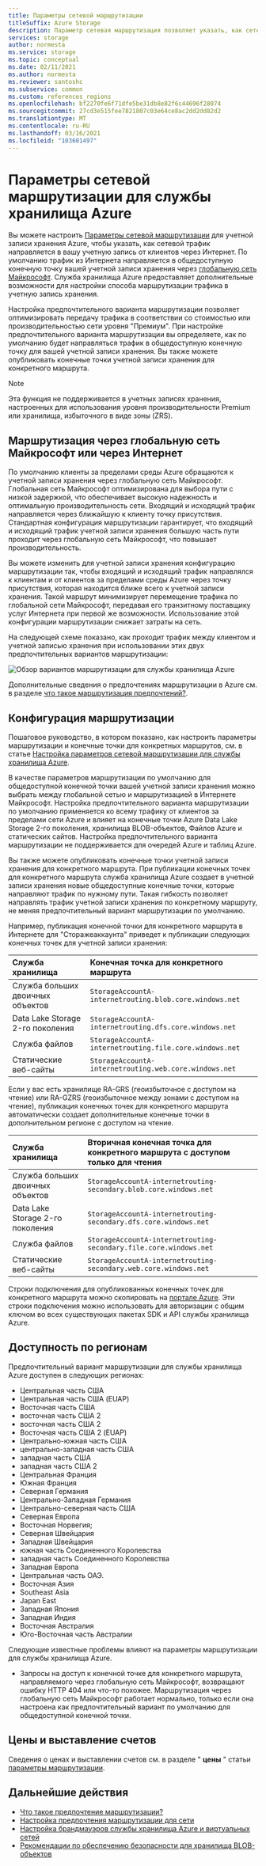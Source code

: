 ```yaml
---
title: Параметры сетевой маршрутизации
titleSuffix: Azure Storage
description: Параметр сетевая маршрутизация позволяет указать, как сетевой трафик направляется в вашу учетную запись от клиентов через Интернет.
services: storage
author: normesta
ms.service: storage
ms.topic: conceptual
ms.date: 02/11/2021
ms.author: normesta
ms.reviewer: santoshc
ms.subservice: common
ms.custom: references_regions
ms.openlocfilehash: bf2270fe6f71dfe5be31db8e82f6c44696f28074
ms.sourcegitcommit: 27cd3e515fee7821807c03e64ce8ac2dd2dd82d2
ms.translationtype: MT
ms.contentlocale: ru-RU
ms.lasthandoff: 03/16/2021
ms.locfileid: "103601497"
---
```

# <a name="network-routing-preference-for-azure-storage"></a>Параметры сетевой маршрутизации для службы хранилища Azure

Вы можете настроить [Параметры сетевой маршрутизации](../../virtual-network/routing-preference-overview.md) для учетной записи хранения Azure, чтобы указать, как сетевой трафик направляется в вашу учетную запись от клиентов через Интернет. По умолчанию трафик из Интернета направляется в общедоступную конечную точку вашей учетной записи хранения через [глобальную сеть Майкрософт](../../networking/microsoft-global-network.md). Служба хранилища Azure предоставляет дополнительные возможности для настройки способа маршрутизации трафика в учетную запись хранения.

Настройка предпочтительного варианта маршрутизации позволяет оптимизировать передачу трафика в соответствии со стоимостью или производительностью сети уровня "Премиум". При настройке предпочтительного варианта маршрутизации вы определяете, как по умолчанию будет направляться трафик в общедоступную конечную точку для вашей учетной записи хранения. Вы также можете опубликовать конечные точки учетной записи хранения для конкретного маршрута.

> [!NOTE]
> Эта функция не поддерживается в учетных записях хранения, настроенных для использования уровня производительности Premium или хранилища, избыточного в виде зоны (ZRS).

## <a name="microsoft-global-network-versus-internet-routing"></a>Маршрутизация через глобальную сеть Майкрософт или через Интернет

По умолчанию клиенты за пределами среды Azure обращаются к учетной записи хранения через глобальную сеть Майкрософт. Глобальная сеть Майкрософт оптимизирована для выбора пути с низкой задержкой, что обеспечивает высокую надежность и оптимальную производительность сети. Входящий и исходящий трафик направляется через ближайшую к клиенту точку присутствия. Стандартная конфигурация маршрутизации гарантирует, что входящий и исходящий трафик учетной записи хранения большую часть пути проходит через глобальную сеть Майкрософт, что повышает производительность.

Вы можете изменить для учетной записи хранения конфигурацию маршрутизации так, чтобы входящий и исходящий трафик направлялся к клиентам и от клиентов за пределами среды Azure через точку присутствия, которая находится ближе всего к учетной записи хранения. Такой маршрут минимизирует перемещение трафика по глобальной сети Майкрософт, передавая его транзитному поставщику услуг Интернета при первой же возможности. Использование этой конфигурации маршрутизации снижает затраты на сеть.

На следующей схеме показано, как проходит трафик между клиентом и учетной записью хранения при использовании этих двух предпочтительных вариантов маршрутизации:

![Обзор вариантов маршрутизации для службы хранилища Azure](media/network-routing-preference/routing-options-diagram.png)

Дополнительные сведения о предпочтениях маршрутизации в Azure см. в разделе [что такое маршрутизация предпочтений?](../../virtual-network/routing-preference-overview.md).

## <a name="routing-configuration"></a>Конфигурация маршрутизации

Пошаговое руководство, в котором показано, как настроить параметры маршрутизации и конечные точки для конкретных маршрутов, см. в статье [Настройка параметров сетевой маршрутизации для службы хранилища Azure](configure-network-routing-preference.md).

В качестве параметров маршрутизации по умолчанию для общедоступной конечной точки вашей учетной записи хранения можно выбрать между глобальной сетью и маршрутизацией в Интернете Майкрософт. Настройка предпочтительного варианта маршрутизации по умолчанию применяется ко всему трафику от клиентов за пределами сети Azure и влияет на конечные точки Azure Data Lake Storage 2-го поколения, хранилища BLOB-объектов, Файлов Azure и статических сайтов. Настройка предпочтительного варианта маршрутизации не поддерживается для очередей Azure и таблиц Azure.

Вы также можете опубликовать конечные точки учетной записи хранения для конкретного маршрута. При публикации конечных точек для конкретного маршрута служба хранилища Azure создает в учетной записи хранения новые общедоступные конечные точки, которые направляют трафик по нужному пути. Такая гибкость позволяет направлять трафик учетной записи хранения по конкретному маршруту, не меняя предпочтительный вариант маршрутизации по умолчанию.

Например, публикация конечной точки для конкретного маршрута в Интернете для "Сторажеаккаунта" приведет к публикации следующих конечных точек для учетной записи хранения:

| Служба хранилища        | Конечная точка для конкретного маршрута                                  |
| :--------------------- | :------------------------------------------------------- |
| Служба больших двоичных объектов           | `StorageAccountA-internetrouting.blob.core.windows.net`  |
| Data Lake Storage 2-го поколения | `StorageAccountA-internetrouting.dfs.core.windows.net`   |
| Служба файлов           | `StorageAccountA-internetrouting.file.core.windows.net`  |
| Статические веб-сайты        | `StorageAccountA-internetrouting.web.core.windows.net`   |

Если у вас есть хранилище RA-GRS (геоизбыточное с доступом на чтение) или RA-GZRS (геоизбыточное между зонами с доступом на чтение), публикация конечных точек для конкретного маршрута автоматически создает дополнительные конечные точки в дополнительном регионе с доступом на чтение.

| Служба хранилища        | Вторичная конечная точка для конкретного маршрута с доступом только для чтения                        |
| :--------------------- | :----------------------------------------------------------------- |
| Служба больших двоичных объектов           | `StorageAccountA-internetrouting-secondary.blob.core.windows.net`  |
| Data Lake Storage 2-го поколения | `StorageAccountA-internetrouting-secondary.dfs.core.windows.net`   |
| Служба файлов           | `StorageAccountA-internetrouting-secondary.file.core.windows.net`  |
| Статические веб-сайты        | `StorageAccountA-internetrouting-secondary.web.core.windows.net`   |

Строки подключения для опубликованных конечных точек для конкретного маршрута можно скопировать на [портале Azure](https://portal.azure.com). Эти строки подключения можно использовать для авторизации с общим ключом во всех существующих пакетах SDK и API службы хранилища Azure.

## <a name="regional-availability"></a>Доступность по регионам

Предпочтительный вариант маршрутизации для службы хранилища Azure доступен в следующих регионах:

- Центральная часть США 
- Центральная часть США (EUAP)
- Восточная часть США 
- восточная часть США 2
- восточная часть США 2 
- Восточная часть США 2 (EUAP)
- Центрально-южная часть США
- центрально-западная часть США
- западная часть США 
- западная часть США 2 
- Центральная Франция 
- Южная Франция 
- Северная Германия 
- Центрально-Западная Германия 
- Центрально-северная часть США
- Северная Европа 
- Восточная Норвегия; 
- Северная Швейцария
- Западная Швейцария
- южная часть Соединенного Королевства 
- западная часть Соединенного Королевства 
- Западная Европа 
- Центральная часть ОАЭ.
- Восточная Азия 
- Southeast Asia 
- Japan East 
- Западная Япония 
- Западная Индия
- Восточная Австралия 
- Юго-Восточная часть Австралии 

Следующие известные проблемы влияют на параметры маршрутизации для службы хранилища Azure.

- Запросы на доступ к конечной точке для конкретного маршрута, направляемого через глобальную сеть Майкрософт, возвращают ошибку HTTP 404 или что-то похожее. Маршрутизация через глобальную сеть Майкрософт работает нормально, только если она настроена как предпочтительный вариант по умолчанию для общедоступной конечной точки.

## <a name="pricing-and-billing"></a>Цены и выставление счетов

Сведения о ценах и выставлении счетов см. в разделе " **цены** " статьи [параметры маршрутизации](../../virtual-network/routing-preference-overview.md#pricing).

## <a name="next-steps"></a>Дальнейшие действия

- [Что такое предпочтение маршрутизации?](../../virtual-network/routing-preference-overview.md)
- [Настройка предпочтения маршрутизации для сети](configure-network-routing-preference.md)
- [Настройка брандмауэров службы хранилища Azure и виртуальных сетей](storage-network-security.md)
- [Рекомендации по обеспечению безопасности для хранилища BLOB-объектов](../blobs/security-recommendations.md)

